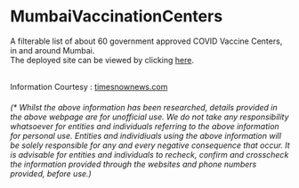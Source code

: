 # MumbaiVaccinationCenters
A filterable list of about 60 government approved COVID Vaccine Centers, in and around Mumbai. <br/>
The deployed site can be viewed by clicking [here](https://the-mumbai-opensource-network.github.io/Proj01_VaxMumbai/). <br/><br/>

Information Courtesy : [timesnownews.com](https://www.timesnownews.com/india/maharashtra-news/article/covid-19-vaccination-in-maharashtra-complete-list-of-govt-and-private-hospitals-to-get-inoculated/726351)

<h6>(* Whilst the above information has been researched, details provided in the above webpage are for unofficial use. We do not take any responsibility whatsoever for entities and individuals referring to the above information for personal use. Entities and individiuals using the above information will be solely responsible for any and every negative consequence that occur. It is advisable for entities and individuals to recheck, confirm and crosscheck the information provided through the websites and phone numbers provided, before use.)</h6>
